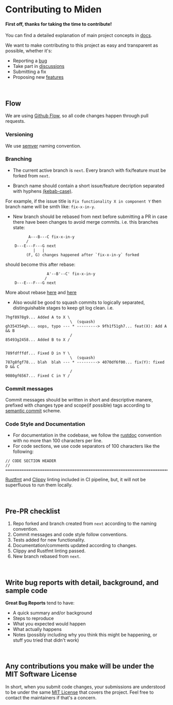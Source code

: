 # Contributing to Miden

#### First off, thanks for taking the time to contribute!

You can find a detailed explanation of main project concepts in [docs](https://maticnetwork.github.io/miden/).

We want to make contributing to this project as easy and transparent as possible, whether it's:

- Reporting a [bug](https://github.com/maticnetwork/miden/issues/new)
- Take part in [discussions](https://github.com/maticnetwork/miden/discussions)
- Submitting a fix
- Proposing new [features](https://github.com/maticnetwork/miden/issues/new)

&nbsp;

## Flow 
We are using [Github Flow](https://guides.github.com/introduction/flow/index.html), so all code changes happen through pull requests.

### Versioning
We use [semver](https://semver.org/) naming convention.

### Branching
- The current active branch is `next`. Every branch with fix/feature must be forked from `next`.

- Branch name should contain a short issue/feature decription separated with hyphens [(kebab-case)](https://en.wikipedia.org/wiki/Letter_case#Kebab_case). 

For example, if the issue title is `Fix functionality X in component Y` then branch name will be smth like: `fix-x-in-y`.

- New branch should be rebased from next before submitting a PR in case there have been changes to avoid merge commits.
i.e. this branches state:
```
          A---B---C fix-x-in-y
         /
    D---E---F---G next
            |   |
         (F, G) changes happened after `fix-x-in-y` forked
```
should become this after rebase:
```
                  A'--B'--C' fix-x-in-y
                 /
    D---E---F---G next
```
More about rebase [here](https://git-scm.com/docs/git-rebase) and [here](https://www.atlassian.com/git/tutorials/rewriting-history/git-rebase#:~:text=What%20is%20git%20rebase%3F,of%20a%20feature%20branching%20workflow.)


- Also would be good to squash commits to logically separated, distinguishable stages to keep git log clean.
i.e. 
```
7hgf8978g9... Added A to X \
                            \  (squash)
gh354354gh... oops, typo --- * ---------> 9fh1f51gh7... feat(X): Add A && B 
                            /      
85493g2458... Added B to X / 
                            
                            
789fdfffdf... Fixed D in Y \
                            \  (squash)
787g8fgf78... blah  blah --- * ---------> 4070df6f00... fix(Y): fixed D && C
                            /
9080gf6567... Fixed C in Y /
```

### Commit messages
Commit messages should be written in short and descriptive manere, prefixed with changes type and scope(if possible) tags according to [semantic commit](https://gist.github.com/joshbuchea/6f47e86d2510bce28f8e7f42ae84c716) scheme.

### Code Style and Documentation
- For documentation in the codebase, we follow the [rustdoc](https://doc.rust-lang.org/rust-by-example/meta/doc.html) convention with no more than 100 characters per line.
- For code sections, we use code separators of 100 characters like the following:
```
// CODE SECTION HEADER
// ================================================================================
```
[Rustfmt](https://github.com/rust-lang/rustfmt) and [Clippy](https://github.com/rust-lang/rust-clippy) linting included in CI pipeline, but, it will not be superfluous to run them locally.

&nbsp;

## Pre-PR checklist
1. Repo forked and branch created from `next` according to the naming convention.
2. Commit messages and code style follow conventions.
3. Tests added for new functionality.
4. Documentation/comments updated according to changes.
5. Clippy and Rustfmt linting passed.
6. New branch rebased from `next`.

&nbsp;

## Write bug reports with detail, background, and sample code

**Great Bug Reports** tend to have:

- A quick summary and/or background
- Steps to reproduce
- What you expected would happen
- What actually happens
- Notes (possibly including why you think this might be happening, or stuff you tried that didn't work)

&nbsp;

## Any contributions you make will be under the MIT Software License
In short, when you submit code changes, your submissions are understood to be under the same [MIT License](http://choosealicense.com/licenses/mit/) that covers the project. Feel free to contact the maintainers if that's a concern.

